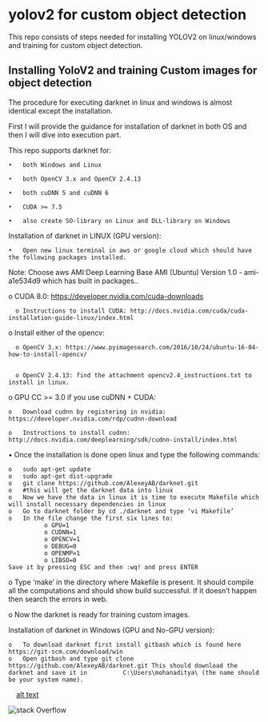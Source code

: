 # yolov2 for custom object detection

This repo consists of steps needed for installing YOLOV2 on linux/windows and training for custom object detection.

## Installing YoloV2 and training Custom images for object detection
The procedure for executing darknet in linux and windows is almost identical except the installation.

First I will provide the guidance for installation of darknet in both OS and then I will dive into execution part.

This repo supports darknet for:

    •	both Windows and Linux

    •	both OpenCV 3.x and OpenCV 2.4.13

    •	both cuDNN 5 and cuDNN 6

    •	CUDA >= 7.5

    •	also create SO-library on Linux and DLL-library on Windows

Installation of darknet in LINUX (GPU version):

    •	Open new linux terminal in aws or google cloud which should have the following packages installed.

Note: Choose aws AMI:Deep Learning Base AMI (Ubuntu) Version 1.0 - ami-a1e534d9 which has built in packages..

o  CUDA 8.0: https://developer.nvidia.com/cuda-downloads


      o Instructions to install CUDA: http://docs.nvidia.com/cuda/cuda-installation-guide-linux/index.html


o	Install either of the opencv:


      o	OpenCV 3.x: https://www.pyimagesearch.com/2016/10/24/ubuntu-16-04-how-to-install-opencv/


      o	OpenCV 2.4.13: find the attachment opencv2.4_instructions.txt to install in linux.

 
o	GPU CC >= 3.0 if you use cuDNN + CUDA: 

    o	Download cudnn by registering in nvidia: https://developer.nvidia.com/rdp/cudnn-download

    o	Instructions to install cudnn: http://docs.nvidia.com/deeplearning/sdk/cudnn-install/index.html


•	Once the installation is done open linux and type the following commands:

    o	sudo apt-get update
    o	sudo apt-get dist-upgrade
    o	git clone https://github.com/AlexeyAB/darknet.git
    o	#this will get the darknet data into linux
    o	Now we have the data in linux it is time to execute Makefile which will install necessary dependencies in linux
    o	Go to darknet folder by cd ./darknet and type ‘vi Makefile’
    o	In the file change the first six lines to:
              o	GPU=1
              o	CUDNN=1
              o	OPENCV=1
              o	DEBUG=0
              o	OPENMP=1
              o	LIBSO=0
    Save it by pressing ESC and then :wq! and press ENTER
    
o	Type ‘make’ in the directory where Makefile is present. It should compile all the computations and should show build successful. If it doesn’t happen then search the errors in web.

o	Now the darknet is ready for training custom images.


Installation of darknet in Windows (GPU and No-GPU version):
                                        
    o	To download darknet first install gitbash which is found here  https://git-scm.com/download/win 
    o	Open gitbash and type git clone https://github.com/AlexeyAB/darknet.git This should download the darknet and save it in          C:\Users\mohanaditya\ (the name should be your system name). 
    
    
    
    
    
 [alt text](https://github.com/aditya-karampudi/yolov2-detection/tree/master/image/Captureas.JPG)
    

![stack Overflow](http://lmsotfy.com/so.png)
